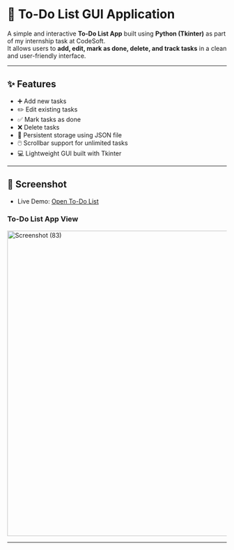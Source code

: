 # 📝 To-Do List GUI Application  

A simple and interactive **To-Do List App** built using **Python (Tkinter)** as part of my internship task at CodeSoft.  
It allows users to **add, edit, mark as done, delete, and track tasks** in a clean and user-friendly interface.  

---

## ✨ Features  
- ➕ Add new tasks  
- ✏️ Edit existing tasks  
- ✅ Mark tasks as done  
- ❌ Delete tasks  
- 📂 Persistent storage using JSON file  
- 🖱️ Scrollbar support for unlimited tasks  
- 💻 Lightweight GUI built with Tkinter  

---

## 📸 Screenshot  

- Live Demo: [Open To-Do List]()

### To-Do List App View  

<img width="1920" height="701" alt="Screenshot (83)" src="https://github.com/user-attachments/assets/7d3cf2a7-3140-45a1-ba10-a91069be28ba" />

---
